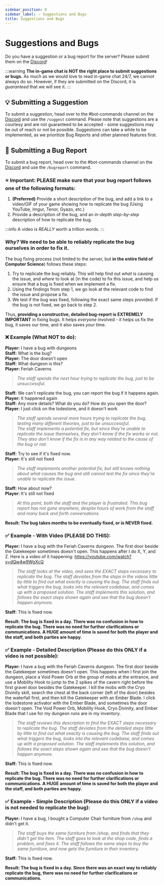 ```yaml
---
sidebar_position: 8
sidebar_label: 💡 Suggestions and Bugs
title: Suggestions and Bugs
---
```


# Suggestions and Bugs
Do you have a suggestion or a bug report for the server? Please submit them on the [Discord](https://discord.hexarchon.net/)!

:::warning
**The in-game chat is NOT the right place to submit suggestions or bugs.** As much as we would love to read in-game chat 24/7, we cannot always do so. However, if they are submitted on the Discord, it is *guaranteed* that we will see it.
:::

## 💡 Submitting a Suggestion
To submit a suggestion, head over to the #bot-commands channel on the [Discord](https://discord.hexarchon.net/) and use the `/suggest` command. Please note that suggestions are a courtesy and are not guaranteed to be accepted - some suggestions may be out of reach or not be possible. Suggestions can take a while to be implemented, as we prioritize Bug Reports and other planned features first.

## 🐛 Submitting a Bug Report
To submit a bug report, head over to the #bot-commands channel on the [Discord](https://discord.hexarchon.net/) and use the `/bugreport` command.

### ⭐ Important: PLEASE make sure that your bug report follows one of the following formats:
1. **(Preferred)** Provide a short description of the bug, and add a link to a video/GIF of your game showing how to replicate the bug (Using YouTube, Imgur, Tenor, Gyazo, etc.)
2. Provide a description of the bug, and an *in-depth step-by-step* description of how to replicate the bug.

:::info
A video is *REALLY* worth a trillion words.
:::

### *Why?* We need to be able to reliably replicate the bug ourselves in order to fix it.

The bug fixing process (not limited to the server, but **in the entire field of Computer Science**) follows these steps:
1. Try to replicate the bug reliably. This will help find out *what* is causing the issue, and *where* to look at (in the code) to fix this issue, and help us ensure that a bug is fixed when we implement a fix.
2. Using the findings from step 1, we go look at the relevant code to find the issue and propose a fix.
3. We test if the bug was fixed, following the exact same steps provided. If the bug is not fixed, we go back to step 2.

Thus, **providing a constructive, detailed bug-report is EXTREMELY IMPORTANT** in fixing bugs. It helps *everyone* involved - it helps us fix the bug, it saves our time, and it also saves *your* time.

### ❌ Example (What NOT to do):
**Player:** I have a bug with dungeons <br />
**Staff:** What is the bug? <br />
**Player:** The door doesn't open <br />
**Staff:** What dungeon is this? <br />
**Player:** Feriah Caverns <br />
> *The staff spends the next hour trying to replicate the bug, just to be unsuccessful.* <br />

**Staff:** We can't replicate the bug, you can report the bug if it happens again. <br />
**Player:** It happened again <br />
**Staff:** Any more details? What do you do? How do you open the door? <br />
**Player:** I just click on the lodestone, and it doesn't work <br />
> *The staff spends several more hours trying to replicate the bug, testing many different theories, just to be unsuccessful.* <br />
> *The staff implements a potential fix, but since they're unable to replicate the issue themselves, they don't know if the fix works or not. They also don't know if the fix is in any way related to the cause of the bug or not.* <br />

**Staff:** Try to see if it's fixed now. <br />
**Player:** It's still not fixed <br />

> *The staff implements another potential fix, but still knows nothing about what causes the bug and still cannot test the fix since they're unable to replicate the issue.*

**Staff:** How about now? <br />
**Player:** It's still not fixed <br />

> *At this point, both the staff and the player is frustrated. This bug report has not gone anywhere, despite hours of work from the staff and many back and forth conversations.* <br />

**Result: The bug takes months to be eventually fixed, or is NEVER fixed.** <br />

### ✅ Example - With Video (PLEASE DO THIS):
**Player:** I have a bug with the Feriah Caverns dungeon. The first door beside the Gatekeeper sometimes doesn't open. This happens after I do X, Y, and Z. Here is a video of it happening: https://youtube.com/watch?v=dQw4w9WgXcQ <br />
> *The staff looks at the video, and sees the EXACT steps necessary to replicate the bug. The staff deviates from the steps in the videos little by little to find out what exactly is causing the bug. The staff finds out what triggers the bug, looks into the relevant codebase, and comes up with a proposed solution. The staff implements this solution, and follows the exact steps shown again and see that the bug doesn't happen anymore.* <br />

**Staff:** This is fixed now. <br />

**Result: The bug is fixed in a day. There was no confusion in how to replicate the bug. There was no need for further clarifications or communications. A HUGE amount of time is saved for both the player and the staff, and both parties are happy.**

### ✅ Example - Detailed Description (Please do this ONLY if a video is not possible):
**Player:** I have a bug with the Feriah Caverns dungeon. The first door beside the Gatekeeper sometimes doesn't open. This happens when I first join the dungeon, place a Void Power Orb at the group of mobs at the entrance, and use a Mobility Hook to jump to the 2 spikes of the cavern right before the first gravel door besides the Gatekeeper. I kill the mobs with the Cryo Divinity skill, search the chest at the back corner (left of the door) besides the waterfall first, and then kill the Gatekeeper with an Ember Blade. I click the lodestone activator with the Ember Blade, and sometimes the door doesn't open. The Void Power Orb, Mobility Hook, Cryo Divinity, and Ember Blade that I use for my dungeon runs are in my inventory. <br />
> *The staff reviews this description to find the EXACT steps necessary to replicate the bug. The staff deviates from the detailed steps little by little to find out what exactly is causing the bug. The staff finds out what triggers the bug, looks into the relevant codebase, and comes up with a proposed solution. The staff implements this solution, and follows the exact steps shown again and see that the bug doesn't happen anymore.* <br />

**Staff:** This is fixed now. <br />

**Result: The bug is fixed in a day. There was no confusion in how to replicate the bug. There was no need for further clarifications or communications. A HUGE amount of time is saved for both the player and the staff, and both parties are happy.**

### ✅ Example - Simple Description (Please do this ONLY if a video is not needed to replicate the bug):
**Player:** I have a bug, I bought a Computer Chair furniture from `/shop` and didn't get it.

> *The staff buys the same furniture from /shop, and finds that they didn't get the item. The staff goes to look at the shop code, finds a problem, and fixes it.
The staff follows the same steps to buy the same furniture, and now gets the furniture in their inventory.*

**Staff:** This is fixed now. <br />

**Result: The bug is fixed in a day. Since there was an exact way to reliably replicate the bug, there was no need for further clarifications or communications.**